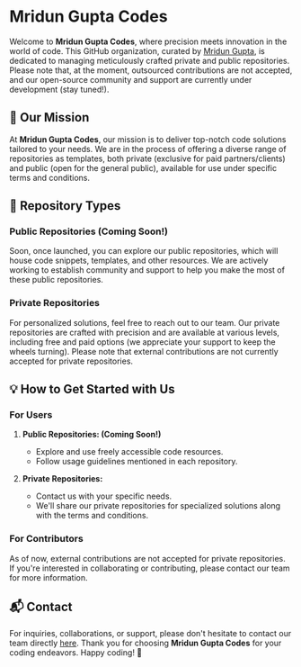 # Mridun Gupta Codes

Welcome to **Mridun Gupta Codes**, where precision meets innovation in the world of code. This GitHub organization, curated by [Mridun Gupta](https://link.mridun.co/github), is dedicated to managing meticulously crafted private and public repositories. Please note that, at the moment, outsourced contributions are not accepted, and our open-source community and support are currently under development (stay tuned!).

## 🚀 Our Mission

At **Mridun Gupta Codes**, our mission is to deliver top-notch code solutions tailored to your needs. We are in the process of offering a diverse range of repositories as templates, both private (exclusive for paid partners/clients) and public (open for the general public), available for use under specific terms and conditions.

## 💼 Repository Types

### Public Repositories (Coming Soon!)

Soon, once launched, you can explore our public repositories, which will house code snippets, templates, and other resources. We are actively working to establish community and support to help you make the most of these public repositories.

### Private Repositories

For personalized solutions, feel free to reach out to our team. Our private repositories are crafted with precision and are available at various levels, including free and paid options (we appreciate your support to keep the wheels turning). Please note that external contributions are not currently accepted for private repositories.

## 💡 How to Get Started with Us

### For Users

1. **Public Repositories: (Coming Soon!)**
   - Explore and use freely accessible code resources.
   - Follow usage guidelines mentioned in each repository.

2. **Private Repositories:**
   - Contact us with your specific needs.
   - We'll share our private repositories for specialized solutions along with the terms and conditions.

### For Contributors

As of now, external contributions are not accepted for private repositories. If you're interested in collaborating or contributing, please contact our team for more information.

## 📬 Contact

For inquiries, collaborations, or support, please don't hesitate to contact our team directly [here](https://link.mridun.co/contact). Thank you for choosing **Mridun Gupta Codes** for your coding endeavors. Happy coding! 🚀
